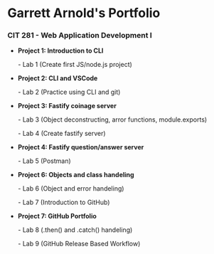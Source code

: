 <h1>Garrett Arnold's Portfolio</h1>
<h3>CIT 281 - Web Application Development I</h3>
<ul>
    <li><strong>Project 1: Introduction to CLI</strong></li>
        <dl>    -   Lab 1 (Create first JS/node.js project)</dl>
    <li><strong>Project 2: CLI and VSCode</strong></li>
        <dl>    -   Lab 2 (Practice using CLI and git)</dl>
    <li><strong>Project 3: Fastify coinage server</strong></li>
        <dl>    -   Lab 3 (Object deconstructing, arror functions, module.exports)</dl>
        <dl>    -   Lab 4 (Create fastify server)</dl>
    <li><strong>Project 4: Fastify question/answer server</strong></li>
        <dl>    -   Lab 5 (Postman)</dl>
    <li><strong>Project 6: Objects and class handeling</strong></li>
        <dl>    -   Lab 6 (Object and error handeling)</dl>
        <dl>    -   Lab 7 (Introduction to GitHub)</dl>
    <li><strong>Project 7: GitHub Portfolio</strong></li>
        <dl>    -   Lab 8 (.then() and .catch() handeling)</dl>
        <dl>    -   Lab 9 (GitHub Release Based Workflow)</dl>
</ul>
